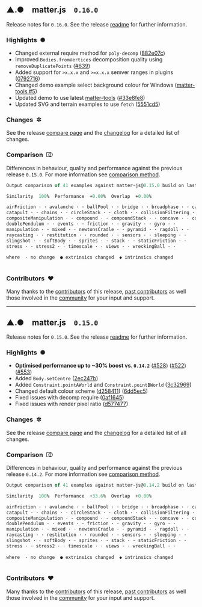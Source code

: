 ## ▲.● matter.js `0.16.0`

Release notes for `0.16.0`. See the release [readme](https://github.com/liabru/matter-js/blob/0.16.0/README.md) for further information.

### Highlights ✺

- Changed external require method for `poly-decomp` ([882e07c](https://github.com/liabru/matter-js/commit/882e07c))
- Improved `Bodies.fromVertices` decomposition quality using `removeDuplicatePoints` ([#639](https://github.com/liabru/matter-js/pull/639))
- Added support for `>x.x.x` and `>=x.x.x` semver ranges in plugins ([0792716](https://github.com/liabru/matter-js/commit/0792716))
- Changed demo example select background colour for Windows ([matter-tools #5](https://github.com/liabru/matter-tools/pull/5))
- Updated demo to use latest [matter-tools](https://github.com/liabru/matter-tools) ([#33e8fe8](https://github.com/liabru/matter-js/commit/33e8fe8))
- Updated SVG and terrain examples to use `fetch` ([5551cd5](https://github.com/liabru/matter-js/commit/5551cd5))

### Changes ✲

See the release [compare page](https://github.com/liabru/matter-js/compare/0.15.0...0.16.0) and the [changelog](https://github.com/liabru/matter-js/blob/0.16.0/CHANGELOG.md) for a detailed list of changes.

### Comparison ⎄

Differences in behaviour, quality and performance against the previous release `0.15.0`. For more information see [comparison method](https://github.com/liabru/matter-js/pull/794).

```ocaml
Output comparison of 41 examples against matter-js@0.15.0 build on last run  

Similarity  100%  Performance  +0.00%  Overlap  +0.00%  

airFriction · · avalanche · · ballPool · · bridge · · broadphase · · car · · 
catapult · · chains · · circleStack · · cloth · · collisionFiltering · · 
compositeManipulation · · compound · · compoundStack · · concave · · constraints · · 
doublePendulum · · events · · friction · · gravity · · gyro · · 
manipulation · · mixed · · newtonsCradle · · pyramid · · ragdoll · · 
raycasting · · restitution · · rounded · · sensors · · sleeping · · 
slingshot · · softBody · · sprites · · stack · · staticFriction · · 
stress · · stress2 · · timescale · · views · · wreckingBall · · 
  
where  · no change  ● extrinsics changed  ◆ intrinsics changed
    
```

### Contributors ♥︎

Many thanks to the [contributors](https://github.com/liabru/matter-js/compare/0.15.0...0.16.0) of this release, [past contributors](https://github.com/liabru/matter-js/graphs/contributors) as well those involved in the [community](https://github.com/liabru/matter-js/issues) for your input and support.

---

## ▲.● matter.js `0.15.0`

Release notes for `0.15.0`. See the release [readme](https://github.com/liabru/matter-js/blob/0.15.0/README.md) for further information.

### Highlights ✺

- __Optimised performance up to ~30% boost vs. `0.14.2`__ ([#528](https://github.com/liabru/matter-js/pull/528)) ([#522](https://github.com/liabru/matter-js/pull/522)) ([#553](https://github.com/liabru/matter-js/pull/553))
- Added `Body.setCentre` ([2ec247b](https://github.com/liabru/matter-js/commit/2ec247b))
- Added `Constraint.pointAWorld` and `Constraint.pointBWorld` ([3c32969](https://github.com/liabru/matter-js/commit/3c32969))
- Changed default colour scheme ([d258411](https://github.com/liabru/matter-js/commit/d258411)) ([6dd5ec5](https://github.com/liabru/matter-js/commit/6dd5ec5))
- Fixed issues with decomp require ([0af1645](https://github.com/liabru/matter-js/commit/0af1645))
- Fixed issues with render pixel ratio ([d577477](https://github.com/liabru/matter-js/commit/d577477))

### Changes ✲

See the release [compare page](https://github.com/liabru/matter-js/compare/0.14.2...0.15.0) and the [changelog](https://github.com/liabru/matter-js/blob/0.15.0/CHANGELOG.md) for a detailed list of all changes.

### Comparison ⎄

Differences in behaviour, quality and performance against the previous release `0.14.2`. For more information see [comparison method](https://github.com/liabru/matter-js/pull/794).

```ocaml
Output comparison of 41 examples against matter-js@0.14.2 build on last run  

Similarity  100%  Performance  +33.6%  Overlap  +0.00%  

airFriction · · avalanche · · ballPool · · bridge · · broadphase · · car · · 
catapult · · chains · · circleStack · · cloth · · collisionFiltering · · 
compositeManipulation · · compound · · compoundStack · · concave · · constraints · · 
doublePendulum · · events · · friction · · gravity · · gyro · · 
manipulation · · mixed · · newtonsCradle · · pyramid · · ragdoll · · 
raycasting · · restitution · · rounded · · sensors · · sleeping · · 
slingshot · · softBody · · sprites · · stack · · staticFriction · · 
stress · · stress2 · · timescale · · views · · wreckingBall · · 
  
where  · no change  ● extrinsics changed  ◆ intrinsics changed
    
```

### Contributors ♥︎

Many thanks to the [contributors](https://github.com/liabru/matter-js/compare/0.14.2...0.15.0) of this release, [past contributors](https://github.com/liabru/matter-js/graphs/contributors) as well those involved in the [community](https://github.com/liabru/matter-js/issues) for your input and support.
